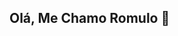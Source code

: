 ## Olá, Me Chamo Romulo 👋

<!--
**Romulo-us-br/Romulo-us-br** is a ✨ _special_ ✨ repository because its `README.md` (this file) appears on your GitHub profile.

👩🏻‍💻 Buscando ampliar meus conhecimentos em desenvolvimento Front-End

💼 Buscando oportunidade de Desenvolvedor Front-End junior.

🌱 Aprendendo mais sobre React e Typescript

🎓 Formado em Sistemas de Informação

🚀 Minhas Skills
HTML CSS Javascript Typescript React  GIT

🌎 Onde me encontrar
| ✉️ [e-mail](Romulop.brasil25@gmail.com) | 👔 [linkedin] (https://www.linkedin.com/in/romulo-brasil-a2121534b/)
